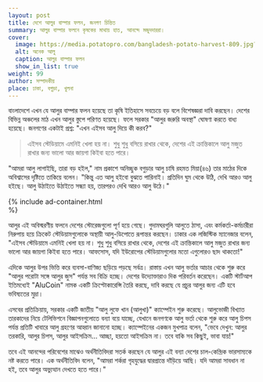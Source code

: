 ```yaml
---
layout: post
title: দেশে আলুর বাম্পার ফলন, জনগণ চিন্তিত
summary: আলুর বাম্পার ফলনে কৃষকের মাথায় হাত, আনন্দে মজুদদাররা।
cover:
  image: https://media.potatopro.com/bangladesh-potato-harvest-809.jpg?width=728&height=450&crop=smart&mode=crop
  alt: অনেক আলু
  caption: আলুর বাম্পার ফলন
  show_in_list: true
weight: 99
author: সম্পাদকীয়
place: ঢাকা, বগুড়া, খুলনা
---
```


বাংলাদেশে এখন যে আলুর বাম্পার ফলন হয়েছে তা কৃষি ইতিহাসে সবচেয়ে বড় বলে বিশেষজ্ঞরা দাবি করছেন। দেশের বিভিন্ন অঞ্চলের মাঠ এখন আলুর স্তুপে পরিণত হয়েছে। ফলে সরকার "আলুর জরুরি অবস্থা" ঘোষণা করতে বাধ্য হয়েছে। জনগণের একটাই প্রশ্ন: "এখন এইসব আলু দিয়ে কী করব?"

> এইসব স্টেডিয়ামে এমনিই খেলা হয় না। শুধু শুধু বসিয়ে রাখার থেকে, দেশের এই ক্রান্তিকালে আলু মজুত রাখার জন্য ভালো আর জায়গা কিইবা হতে পারে।

"আমরা আলু লাগাইছি, তারা বড় হইল," নাম প্রকাশে অনিচ্ছুক বগুড়ার আলু চাষি রহমত মিয়া(৪৬) তার মাঠের দিকে অবিশ্বাসের দৃষ্টিতে তাকিয়ে বলেন। "কিন্তু এত আলু হইবো বুঝতে পারিনাই। প্রতিদিন ঘুম থেকে উঠি, দেখি আরও আলু হইছে। আলু উঠাইতে উঠাইতে সন্ধ্যা হয়, তারপরও দেখি আরও আলু উঠে।"

{% include ad-container.html   
%}


আলুর এই অবিস্মরণীয় ফলনে দেশের স্টোরেজগুলো পূর্ণ হয়ে গেছে। গুদামঘরগুলি আলুতে ঠাসা, এবং কর্মকর্তা-কর্মচারীরা নিরুপায় হয়ে ক্রিকেট স্টেডিয়ামগুলোকে অস্থায়ী আলু-ডিপোতে রূপান্তর করছেন। ঢাকার এক লজিস্টিক ম্যানেজার বলেন, "এইসব স্টেডিয়ামে এমনিই খেলা হয় না। শুধু শুধু বসিয়ে রাখার থেকে, দেশের এই ক্রান্তিকালে আলু মজুত রাখার জন্য ভালো আর জায়গা কিইবা হতে পারে। আফসোস, যদি ইউরোপের স্টেডিয়ামগুলোর মতো এগুলোরও ছাদ থাকতো!"

এদিকে আলুর উপর ভিত্তি করে ব্যবসা-বাণিজ্য ছড়িয়ে পড়ছে সর্বত্র। রাস্তায় এখন আলু ভর্তার আচার থেকে শুরু করে "আলুর পরোটা সঙ্গে আলুর জুস" পর্যন্ত সব বিক্রি হচ্ছে। দেশের উদ্যোক্তারাও দিক পরিবর্তন করেছেন। একটি স্টার্টআপ ইতিমধ্যেই "AluCoin" নামক একটি ক্রিপ্টোকারেন্সি তৈরি করছে, দাবি করছে যে প্রচুর আলুর জন্য এটি হবে ভবিষ্যতের মুদ্রা।

এসবের প্রতিক্রিয়ায়, সরকার একটি জাতীয় "আলু লুফে খান (আলুখা)" ক্যাম্পেইন শুরু করেছে। আলুভোজী বিখ্যাত তারকাদের নিয়ে টেলিভিশনে বিজ্ঞাপনগুলোতে বন্যা বয়ে যাচ্ছে, যেখানে জনগণকে আলু ভর্তা থেকে শুরু করে আলু চিপস পর্যন্ত প্রতিটি খাবারে আলু গ্রহণের আহ্বান জানানো হচ্ছে। ক্যাম্পেইনের একজন মুখপাত্র বলেন, "ভেবে দেখুন: আলুর তরকারি, আলুর চিপস, আলুর আইসক্রিম… আচ্ছা, হয়তো আইসক্রিম না। তবে বাকি সব কিছুই, ভাবা যায়!"

তবে এই আনন্দের পরিবেশের মাঝেও অর্থনীতিবিদরা সতর্ক করছেন যে আলুর এই বন্যা দেশের চাল-কেন্দ্রিক ভারসাম্যকে নষ্ট করতে পারে। এক অর্থনীতিবিদ বলেন, "আমরা শর্করা গৃহযুদ্ধের দ্বারপ্রান্তে দাঁড়িয়ে আছি। যদি আমরা সাবধান না হই, তবে আলুর অভ্যুত্থান দেখতে হতে পারে।"
